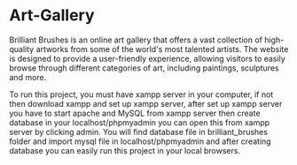# Art-Gallery
Brilliant Brushes is an online art gallery that offers a vast collection of high-quality artworks from some of the world's most talented artists. The website is designed to provide a user-friendly experience, allowing visitors to easily browse through different categories of art, including paintings, sculptures and more.

To run this project, you must have xampp server in your computer, if not then download xampp and set up xampp server, after set up xampp server you have to start apache and MySQL from xampp server then create database in your localhost/phpmyadmin you can open this from xampp server by clicking admin. You will find database file in brilliant_brushes folder and import mysql file in localhost/phpmyadmin and after creating database you can easily run this project in your local browsers.
